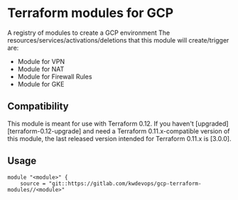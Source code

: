 # Terraform modules for GCP 

A registry of modules to create a GCP environment 
The resources/services/activations/deletions that this module will create/trigger are:
- Module for VPN
- Module for NAT
- Module for Firewall Rules
- Module for GKE

## Compatibility

This module is meant for use with Terraform 0.12. If you haven't
[upgraded][terraform-0.12-upgrade] and need a Terraform
0.11.x-compatible version of this module, the last released version
intended for Terraform 0.11.x is [3.0.0].

## Usage

```hcl
module "<module>" {
    source = "git::https://gitlab.com/kwdevops/gcp-terraform-modules//<module>"
```